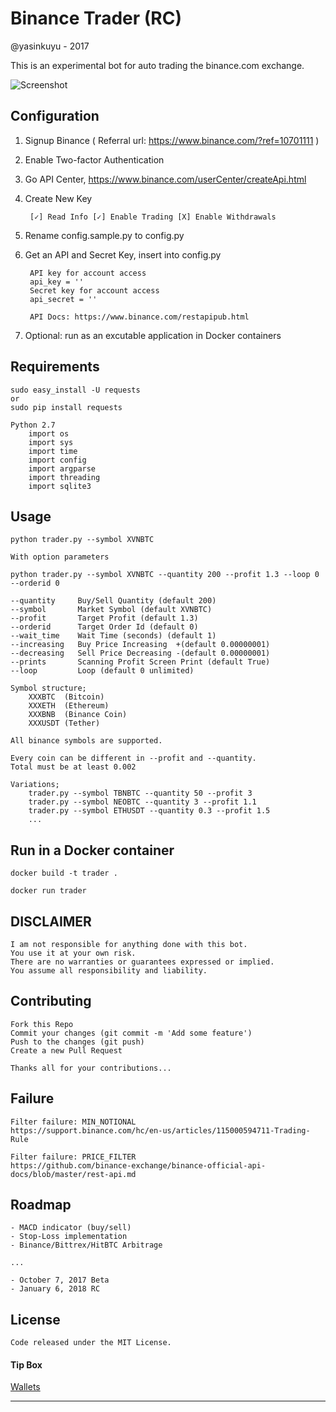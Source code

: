 # Binance Trader (RC)
@yasinkuyu - 2017

This is an experimental bot for auto trading the binance.com exchange.

![Screenshot](https://github.com/yasinkuyu/binance-trader/blob/master/screenshot.png)

## Configuration

1. Signup Binance ( Referral url: https://www.binance.com/?ref=10701111 )
2. Enable Two-factor Authentication    
3. Go API Center, https://www.binance.com/userCenter/createApi.html
4. Create New Key

        [✓] Read Info [✓] Enable Trading [X] Enable Withdrawals 
5. Rename config.sample.py to config.py
6. Get an API and Secret Key, insert into config.py

        API key for account access
        api_key = ''
        Secret key for account access
        api_secret = ''

        API Docs: https://www.binance.com/restapipub.html
7. Optional: run as an excutable application in Docker containers

## Requirements

    sudo easy_install -U requests
    or 
    sudo pip install requests
    
    Python 2.7
        import os
        import sys
        import time
        import config
        import argparse
        import threading
        import sqlite3

## Usage

    python trader.py --symbol XVNBTC
    
    With option parameters

    python trader.py --symbol XVNBTC --quantity 200 --profit 1.3 --loop 0 --orderid 0
    
    --quantity     Buy/Sell Quantity (default 200)
    --symbol       Market Symbol (default XVNBTC)
    --profit       Target Profit (default 1.3)
    --orderid      Target Order Id (default 0)
    --wait_time    Wait Time (seconds) (default 1)
    --increasing   Buy Price Increasing  +(default 0.00000001)
    --decreasing   Sell Price Decreasing -(default 0.00000001)
    --prints       Scanning Profit Screen Print (default True)
    --loop         Loop (default 0 unlimited)

    Symbol structure;
        XXXBTC  (Bitcoin)
        XXXETH  (Ethereum)
        XXXBNB  (Binance Coin)
        XXXUSDT (Tether)

    All binance symbols are supported.
    
    Every coin can be different in --profit and --quantity.
    Total must be at least 0.002 
    
    Variations;
        trader.py --symbol TBNBTC --quantity 50 --profit 3
        trader.py --symbol NEOBTC --quantity 3 --profit 1.1
        trader.py --symbol ETHUSDT --quantity 0.3 --profit 1.5
        ...
    
## Run in a Docker container

    docker build -t trader .

    docker run trader
 
## DISCLAIMER

    I am not responsible for anything done with this bot. 
    You use it at your own risk. 
    There are no warranties or guarantees expressed or implied. 
    You assume all responsibility and liability.
     
## Contributing

    Fork this Repo
    Commit your changes (git commit -m 'Add some feature')
    Push to the changes (git push)
    Create a new Pull Request
    
    Thanks all for your contributions...
    
## Failure

    Filter failure: MIN_NOTIONAL
    https://support.binance.com/hc/en-us/articles/115000594711-Trading-Rule

    Filter failure: PRICE_FILTER
    https://github.com/binance-exchange/binance-official-api-docs/blob/master/rest-api.md
    
## Roadmap

    - MACD indicator (buy/sell)
    - Stop-Loss implementation
    - Binance/Bittrex/HitBTC Arbitrage  
    
    ...
    
    - October 7, 2017 Beta
    - January 6, 2018 RC
     
## License

    Code released under the MIT License.

#### Tip Box
[Wallets](http://yasinkuyu.net/wallet) 

---